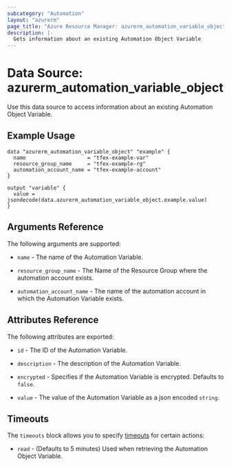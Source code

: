 ```yaml
---
subcategory: "Automation"
layout: "azurerm"
page_title: "Azure Resource Manager: azurerm_automation_variable_object"
description: |-
  Gets information about an existing Automation Object Variable
---
```


# Data Source: azurerm_automation_variable_object

Use this data source to access information about an existing Automation Object Variable.

## Example Usage

```hcl
data "azurerm_automation_variable_object" "example" {
  name                    = "tfex-example-var"
  resource_group_name     = "tfex-example-rg"
  automation_account_name = "tfex-example-account"
}

output "variable" {
  value = jsondecode(data.azurerm_automation_variable_object.example.value)
}
```

## Arguments Reference

The following arguments are supported:

- `name` - The name of the Automation Variable.

- `resource_group_name` - The Name of the Resource Group where the automation account exists.

- `automation_account_name` - The name of the automation account in which the Automation Variable exists.

## Attributes Reference

The following attributes are exported:

- `id` - The ID of the Automation Variable.

- `description` - The description of the Automation Variable.

- `encrypted` - Specifies if the Automation Variable is encrypted. Defaults to `false`.

- `value` - The value of the Automation Variable as a json encoded `string`.

## Timeouts

The `timeouts` block allows you to specify [timeouts](https://developer.hashicorp.com/terraform/language/resources/configure#define-operation-timeouts) for certain actions:

* `read` - (Defaults to 5 minutes) Used when retrieving the Automation Object Variable.
